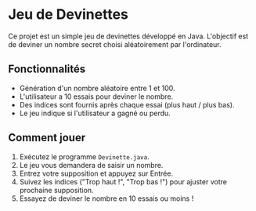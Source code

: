 # Jeu de Devinettes

Ce projet est un simple jeu de devinettes développé en Java. L'objectif est de deviner un nombre secret choisi aléatoirement par l'ordinateur.

## Fonctionnalités

- Génération d'un nombre aléatoire entre 1 et 100.
- L'utilisateur a 10 essais pour deviner le nombre.
- Des indices sont fournis après chaque essai (plus haut / plus bas).
- Le jeu indique si l'utilisateur a gagné ou perdu.

## Comment jouer

1.  Exécutez le programme `Devinette.java`.
2.  Le jeu vous demandera de saisir un nombre.
3.  Entrez votre supposition et appuyez sur Entrée.
4.  Suivez les indices ("Trop haut !", "Trop bas !") pour ajuster votre prochaine supposition.
5.  Essayez de deviner le nombre en 10 essais ou moins !


